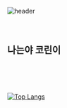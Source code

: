 
![header](https://capsule-render.vercel.app/api?type=wave&color=auto&height=200&section=header&text=recordmystory&fontSize=90)
</br>
</br>
</br>
<h2>나는야 코린이</h2>
</br>
</br>
</br>

[![Top Langs](https://github-readme-stats.vercel.app/api/top-langs/?username=recordmystory&langs_count=8)](https://github.com/recordmystory/github-readme-stats)

